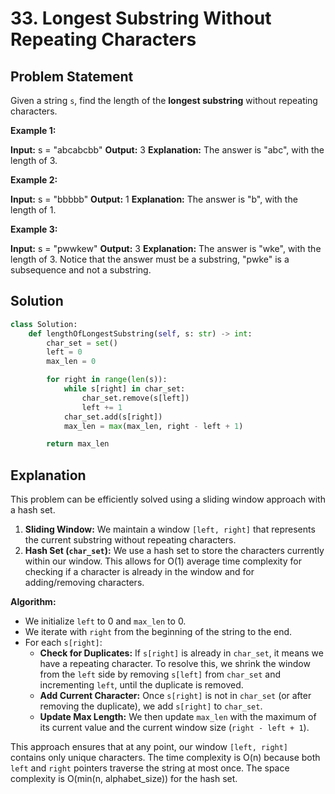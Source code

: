 
# 33. Longest Substring Without Repeating Characters

## Problem Statement

Given a string `s`, find the length of the **longest substring** without repeating characters.

**Example 1:**

**Input:** s = "abcabcbb"
**Output:** 3
**Explanation:** The answer is "abc", with the length of 3.

**Example 2:**

**Input:** s = "bbbbb"
**Output:** 1
**Explanation:** The answer is "b", with the length of 1.

**Example 3:**

**Input:** s = "pwwkew"
**Output:** 3
**Explanation:** The answer is "wke", with the length of 3.
Notice that the answer must be a substring, "pwke" is a subsequence and not a substring.

## Solution

```python
class Solution:
    def lengthOfLongestSubstring(self, s: str) -> int:
        char_set = set()
        left = 0
        max_len = 0

        for right in range(len(s)):
            while s[right] in char_set:
                char_set.remove(s[left])
                left += 1
            char_set.add(s[right])
            max_len = max(max_len, right - left + 1)

        return max_len
```

## Explanation

This problem can be efficiently solved using a sliding window approach with a hash set.

1.  **Sliding Window:** We maintain a window `[left, right]` that represents the current substring without repeating characters.
2.  **Hash Set (`char_set`):** We use a hash set to store the characters currently within our window. This allows for O(1) average time complexity for checking if a character is already in the window and for adding/removing characters.

**Algorithm:**

-   We initialize `left` to 0 and `max_len` to 0.
-   We iterate with `right` from the beginning of the string to the end.
-   For each `s[right]`:
    -   **Check for Duplicates:** If `s[right]` is already in `char_set`, it means we have a repeating character. To resolve this, we shrink the window from the `left` side by removing `s[left]` from `char_set` and incrementing `left`, until the duplicate is removed.
    -   **Add Current Character:** Once `s[right]` is not in `char_set` (or after removing the duplicate), we add `s[right]` to `char_set`.
    -   **Update Max Length:** We then update `max_len` with the maximum of its current value and the current window size (`right - left + 1`).

This approach ensures that at any point, our window `[left, right]` contains only unique characters. The time complexity is O(n) because both `left` and `right` pointers traverse the string at most once. The space complexity is O(min(n, alphabet_size)) for the hash set.
